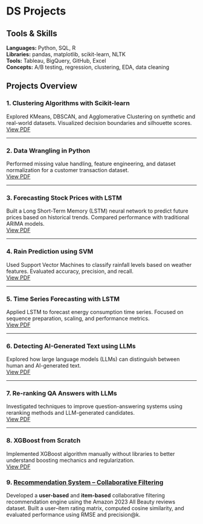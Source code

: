 # DS Projects

## Tools & Skills

**Languages:** Python, SQL, R  
**Libraries:** pandas, matplotlib, scikit-learn, NLTK  
**Tools:** Tableau, BigQuery, GitHub, Excel  
**Concepts:** A/B testing, regression, clustering, EDA, data cleaning

## Projects Overview

### 1. Clustering Algorithms with Scikit-learn
Explored KMeans, DBSCAN, and Agglomerative Clustering on synthetic and real-world datasets. Visualized decision boundaries and silhouette scores.  
 [View PDF](Clustering_Algorithms_SciKit_Learn.pdf)

---

### 2. Data Wrangling in Python
Performed missing value handling, feature engineering, and dataset normalization for a customer transaction dataset.  
 [View PDF](Data_Wrangling.pdf)

---

### 3. Forecasting Stock Prices with LSTM
Built a Long Short-Term Memory (LSTM) neural network to predict future prices based on historical trends. Compared performance with traditional ARIMA models.  
 [View PDF](Forecasting_Stock_Prices_with_LSTM.pdf)

---

### 4. Rain Prediction using SVM
Used Support Vector Machines to classify rainfall levels based on weather features. Evaluated accuracy, precision, and recall.  
 [View PDF](Rain_Prediction_Using_SVM.pdf)

---

### 5. Time Series Forecasting with LSTM
Applied LSTM to forecast energy consumption time series. Focused on sequence preparation, scaling, and performance metrics.  
 [View PDF](Time_Series_Forecasting_with_LSTM.pdf)

---

### 6. Detecting AI-Generated Text using LLMs
Explored how large language models (LLMs) can distinguish between human and AI-generated text.  
 [View PDF](LLM_detect_ai_generated_text.pdf)

---

### 7. Re-ranking QA Answers with LLMs
Investigated techniques to improve question-answering systems using reranking methods and LLM-generated candidates.  
 [View PDF](LLMs_Hypothetical_Answers_ReRank_QA_T...)

---

### 8. XGBoost from Scratch
Implemented XGBoost algorithm manually without libraries to better understand boosting mechanics and regularization.  
 [View PDF](XGBoost_from_Scratch_in_Python.pdf)

### 9. [Recommendation System – Collaborative Filtering](Recommendation_system_collaborative_filltering.ipynb)
Developed a **user-based** and **item-based** collaborative filtering recommendation engine using the Amazon 2023 All Beauty reviews dataset. Built a user–item rating matrix, computed cosine similarity, and evaluated performance using RMSE and precision@k.

